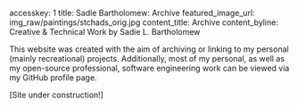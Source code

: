 accesskey: 1
title: Sadie Bartholomew: Archive
featured_image_url: img_raw/paintings/stchads_orig.jpg
content_title: Archive
content_byline: Creative & Technical Work by Sadie L. Bartholomew

This website was created with the aim of archiving or linking to my personal (mainly recreational) projects. Additionally, most of my personal, as well as my open-source professional, software engineering work can be viewed via my GitHub profile page.

[Site under construction!]
